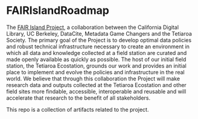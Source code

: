 # FAIRIslandRoadmap

The [FAIR Island Project](https://fairisland.org/), a collaboration between the California Digital Library, UC Berkeley, DataCite, Metadata Game Changers and the Tetiaroa Society. The primary goal of the Project is to develop optimal data policies and robust technical infrastructure necessary to create an environment in which all data and knowledge collected at a field station are curated and made openly available as quickly as possible. The host of our initial field station, the Tetiaroa Ecostation, grounds our work and provides an initial place to implement and evolve the policies and infrastructure in the real world. We believe that through this collaboration the Project will make research data and outputs collected at the Tetiaroa Ecostation and other field sites more findable, accessible, interoperable and reusable and will accelerate that research to the benefit of all stakeholders. 

This repo is a collection of artifacts related to the project.   
